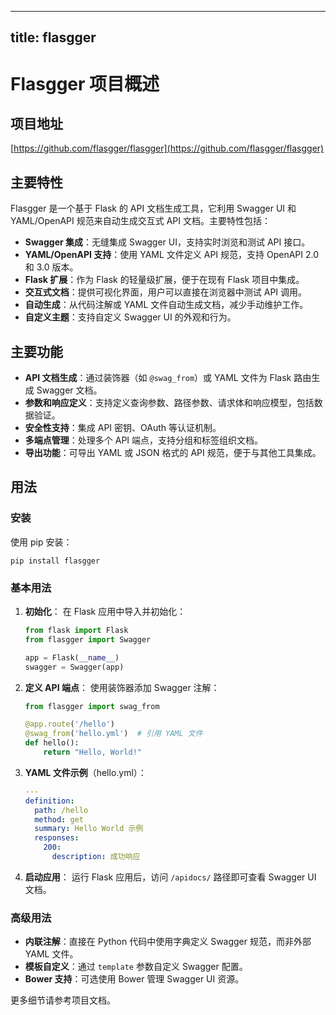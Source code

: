 
---
title: flasgger
---

# Flasgger 项目概述

## 项目地址
[https://github.com/flasgger/flasgger](https://github.com/flasgger/flasgger)

## 主要特性
Flasgger 是一个基于 Flask 的 API 文档生成工具，它利用 Swagger UI 和 YAML/OpenAPI 规范来自动生成交互式 API 文档。主要特性包括：
- **Swagger 集成**：无缝集成 Swagger UI，支持实时浏览和测试 API 接口。
- **YAML/OpenAPI 支持**：使用 YAML 文件定义 API 规范，支持 OpenAPI 2.0 和 3.0 版本。
- **Flask 扩展**：作为 Flask 的轻量级扩展，便于在现有 Flask 项目中集成。
- **交互式文档**：提供可视化界面，用户可以直接在浏览器中测试 API 调用。
- **自动生成**：从代码注解或 YAML 文件自动生成文档，减少手动维护工作。
- **自定义主题**：支持自定义 Swagger UI 的外观和行为。

## 主要功能
- **API 文档生成**：通过装饰器（如 `@swag_from`）或 YAML 文件为 Flask 路由生成 Swagger 文档。
- **参数和响应定义**：支持定义查询参数、路径参数、请求体和响应模型，包括数据验证。
- **安全性支持**：集成 API 密钥、OAuth 等认证机制。
- **多端点管理**：处理多个 API 端点，支持分组和标签组织文档。
- **导出功能**：可导出 YAML 或 JSON 格式的 API 规范，便于与其他工具集成。

## 用法
### 安装
使用 pip 安装：
```
pip install flasgger
```

### 基本用法
1. **初始化**：
   在 Flask 应用中导入并初始化：
   ```python
   from flask import Flask
   from flasgger import Swagger

   app = Flask(__name__)
   swagger = Swagger(app)
   ```

2. **定义 API 端点**：
   使用装饰器添加 Swagger 注解：
   ```python
   from flasgger import swag_from

   @app.route('/hello')
   @swag_from('hello.yml')  # 引用 YAML 文件
   def hello():
       return "Hello, World!"
   ```

3. **YAML 文件示例**（hello.yml）：
   ```yaml
   ---
   definition:
     path: /hello
     method: get
     summary: Hello World 示例
     responses:
       200:
         description: 成功响应
   ```

4. **启动应用**：
   运行 Flask 应用后，访问 `/apidocs/` 路径即可查看 Swagger UI 文档。

### 高级用法
- **内联注解**：直接在 Python 代码中使用字典定义 Swagger 规范，而非外部 YAML 文件。
- **模板自定义**：通过 `template` 参数自定义 Swagger 配置。
- **Bower 支持**：可选使用 Bower 管理 Swagger UI 资源。

更多细节请参考项目文档。